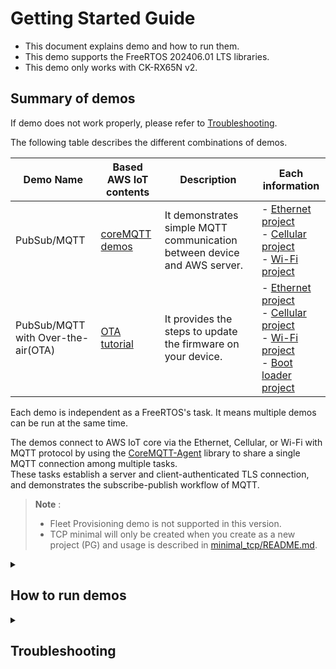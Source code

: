 # Getting Started Guide

* This document explains demo and how to run them.  
* This demo supports the FreeRTOS 202406.01 LTS libraries.  
* This demo only works with CK-RX65N v2.

## Summary of demos

If demo does not work properly, please refer to [Troubleshooting](#troubleshooting).

The following table describes the different combinations of demos.

|Demo Name|Based AWS IoT contents|Description|Each information|
| ---- | ---- | ---- | ---- |
|PubSub/MQTT|[coreMQTT demos](https://docs.aws.amazon.com/freertos/latest/userguide/mqtt-demo.html)|It demonstrates simple MQTT communication between device and AWS server.|- [Ethernet project](/Projects/aws_ether_ck_rx65n_v2/ether_pubsub_information.md)<BR>- [Cellular project](/Projects/aws_ryz014a_ck_rx65n_v2/ryz014a_pubsub_information.md)<BR>- [Wi-Fi project](/Projects/aws_da16600_ck_rx65n_v2/da16600_pubsub_information.md)|
|PubSub/MQTT with Over-the-air(OTA)| [OTA tutorial](https://docs.aws.amazon.com/freertos/latest/userguide/dev-guide-ota-workflow.html) | It provides the steps to update the firmware on your device.|- [Ethernet project](/Projects/aws_ether_ck_rx65n_v2/ether_ota_information.md)<BR>- [Cellular project](/Projects/aws_ryz014a_ck_rx65n_v2/ryz014a_ota_information.md)<BR>- [Wi-Fi project](/Projects/aws_da16600_ck_rx65n_v2/da16600_ota_information.md)<BR>- [Boot loader project](/Projects/boot_loader_ck_rx65n_v2/bootloader_information.md)|

Each demo is independent as a FreeRTOS's task. It means multiple demos can be run at the same time.

The demos connect to AWS IoT core via the Ethernet, Cellular, or Wi-Fi with MQTT protocol by using the [CoreMQTT-Agent](https://github.com/FreeRTOS/coreMQTT-Agent) library to share a single MQTT connection among multiple tasks.  
These tasks establish a server and client-authenticated TLS connection, and demonstrates the subscribe-publish workflow of MQTT.  

> **Note** :
>
> * Fleet Provisioning demo is not supported in this version.  
> * TCP minimal will only be created when you create as a new project (PG) and usage is described in [minimal_tcp/README.md](https://github.com/renesas/iot-reference-rx/blob/main/Configuration/samples/minimal_tcp/README.md).

<details>
<summary><h2>How to run demos</h2></summary>

This chapter explains step by step instructions for running demos by importing project into e2 studio.  
When you create as a new project (PG) according to the FAQ below, you can skip step1 and step3.  
<https://github.com/renesas/iot-reference-rx/wiki/Creating-and-importing-a-FreeRTOS-project#create-a-new-freertos-project>  

### Prerequisites

#### Hardware requirements

* [CK-RX65N v2](https://www.renesas.com/products/microcontrollers-microprocessors/rx-32-bit-performance-efficiency-mcus/ck-rx65n-cloud-kit-based-rx65n-mcu-group)
  * Ethernet  
  * [RYZ014A](https://www.renesas.com/br/en/products/wireless-connectivity/cellular-iot-modules/ryz014a-lte-cat-m1-cellular-iot-module)[(Obsolete)](https://www.renesas.com/document/eln/plc-240004-end-life-eol-process-select-part-numbers?r=1503996) as Cellular (CAT-M1) module if you use Cellular communication
    * This product is no longer in production and technical support may be limited.  
  * [DA16600](https://www.renesas.com/us/en/products/wireless-connectivity/wi-fi/low-power-wi-fi/da16600mod-ultra-low-power-wi-fi-bluetooth-low-energy-combo-modules-battery-powered-iot-devices) as Wi-Fi module if you use Wi-Fi communication

#### Software requirements

* IDE: [e2 studio](https://www.renesas.com/software-tool/e-studio#download) 2025-04
* Compiler:
  * [CC-RX](https://www.renesas.com/software-tool/cc-compiler-package-rx-family) V3.07.00
  * [GCC](https://llvm-gcc-renesas.com/rx-download-toolchains/) for Renesas RX v8.3.0.202411  
* Code generator: [RX Smart Configurator](https://www.renesas.com/software-tool/rx-smart-configurator)
  * It is installed with e2 studio.
* Serial terminal application: such as Tera Term
  * Recommend using [Tera Term v4.108](https://github.com/TeraTermProject/teraterm/releases/tag/v4.108)

#### Choosing the sample project

Each connectivity has a corresponding sample project as described in the following table:

| RX MCU and Board | Connectivity | Project name | Boot loader | Compiler | Remark |
|:-----------------|:-------------|:-------------|:------------|:---------|:-------|
| CK-RX65N v2 | Ethernet | aws_ether_ck_rx65n_v2 | boot_loader_ck_rx65n_v2 | CC-RX/GCC |
| CK-RX65N v2 | Cellular (Cat-M1)(Obsolete) | aws_ryz014a_ck_rx65n_v2 | boot_loader_ck_rx65n_v2 |CC-RX/GCC|   |
| CK-RX65N v2 | Wi-Fi (DA16600) | aws_da16600_ck_rx65n_v2 | -- | CC-RX/GCC | See Note |

> **Note**: The Wi-Fi (DA16600) project only supports PubSub/MQTT sample project.  

The following are combinations of demos that can be tried for each procedure.

|Operating Procedure|Macro Settings|PubSub|Fleet Provisioning|OTA|
|---|---|---|---|---|
|[Step 4-1:<BR>Run PubSub/MQTT sample project](#step-4-1-run-pubsubmqtt-sample-project)|`ENABLE_FLEET_PROVISIONING_DEMO (0)`<BR>`ENABLE_OTA_UPDATE_DEMO (0)`|✓|-|-|
|[Step 4-2:<BR>Run PubSub/MQTT with Over-the-air(OTA) update sample project](#step-4-2-run-pubsubmqtt-with-over-the-airota-update-sample-project)|`ENABLE_FLEET_PROVISIONING_DEMO (0)`<BR>`ENABLE_OTA_UPDATE_DEMO (1)`|✓|-|✓|

* The macro configuration is done in the file \src\frtos_config\demo_config.h.  
* Be sure to complete Step 1 to 3 before performing Step 4 in the table above.

---

### Step 1: Downloading this product

At first step, prepare this product on your local environment.
Clone this repository by the following commands.

* For long path name:  

  ```text
  git config --global core.longpaths true
  ```

* Run the clone command (depending on your environment):
  * To clone using HTTPS:  

    ```text
    git clone https://github.com/renesas/iot-reference-rx.git -b v202406.01-LTS-rx-1.1.0 --recurse-submodules
    ```  

  * To clone using  SSH:

    ```text
    git clone git@github.com:renesas/iot-reference-rx -b v202406.01-LTS-rx-1.1.0 --recurse-submodules
    ```  

### Step 2: Hardware setup

#### To connect for communication

1. Hardware setup in case of Ethernet
    * Connect an internet-connected Ethernet cable to the Ethernet port attached on device board.
2. Hardware setup in case of Cellular
    * [**RYZ014A hardware Setup**](/Projects/aws_ryz014a_ck_rx65n_v2/ryz014a_pubsub_information.md#hardware-setup)
3. Hardware setup in case of Wi-Fi
    * [**DA16600 hardware Setup**](/Projects/aws_da16600_ck_rx65n_v2/da16600_pubsub_information.md#hardware-setup)

#### To connect for power supply, debugging, and logging

For more details, refer to the [manual of CK-RX65N v2](https://www.renesas.com/document/mat/ck-rx65n-v2-users-manual?r=1611756).

1. Set up jumpers of device board as follows:
    * J2 Short for invalidating MCU current measurement point
    * J11 Open for single-chip mode as MCU boot option
    * J16 1-2 Short for debugging
2. For power supply and debugging, connect an USB cable between the debug connector (J14) on the CK-RX65N v2 and your PC with installed e2 studio.  
    This connector has a role of both of power supply and debugging.
3. For receiving debug logs, connect an USB cable between the USB-serial connector (J10) on the CK-RX65N v2 and your PC with serial terminal application to receive logs.

> **Note**: that debug logs mean serial output data which is coded in the demo program and Renesas driver software.  
> It is not directly related to debugging on e2 studio.

* Board settings image for ethernet :  
![2](https://github.com/renesas/iot-reference-rx/wiki/getting_started_guide_image/step2_v2_ether.png?raw=true)
* [Board settings image for cellular](/Projects/aws_ryz014a_ck_rx65n_v2/ryz014a_pubsub_information.md#board-settings-image)
* [Board settings image for Wi-Fi](/Projects/aws_da16600_ck_rx65n_v2/da16600_pubsub_information.md#board-settings-image)

### Step 3: Import project into e2 studio

Import demo project into IDE; e2 studio.

1. Open e2 studio.
1. Choose workspace and click **Launch**.
1. **File** -> **Import...** -> **Existing Project into WorkSpace**.
1. Click **Browse...** and choose **aws_ether_ck_rx65n_v2** (for Ethernet) demo.  
  In the project folder, there is a folder corresponding to your compiler. Select the **e2studio_ccrx** folder.  
   * The **e2studio_gcc** folder contains the GCC compiler project.  
   * The **flash_project** folder contains a project for writing firmware to the RX65N flash memory using the [**Renesas Flash Programmer**](https://www.renesas.com/software-tool/renesas-flash-programmer-programming-gui?srsltid=AfmBOooUVDTEBakGjnRCPWrDtsjxbOEhQTCX3KR6HLw2oXfya7HAwy2_) during OTA execution.
  
    ![3-4](https://github.com/renesas/iot-reference-rx/wiki/getting_started_guide_image/step3_4_project_import_l3_2.png?raw=true)

    > **Note:**  
    > Ensure that **"copy project into workspace"** is **not selected**.  
    > ![3-4](https://github.com/renesas/iot-reference-rx/wiki/getting_started_guide_image/step3_4_project_import2_l3_1.png?raw=true)  
1. Click **Finish** to import the project.

### Step 4: Run demos

#### Step 4-1: Run PubSub/MQTT sample project

In this chapter, the "PubSub/MQTT sample project" will be referred to as the "PubSub Demo".

##### Step 4-1-1: Software setup for PubSub Demo

###### Configure combination of demos for PubSub Demo

Configure settings to select combination of demos.  
In "*Projects\\<project_name>\\e2studio_ccrx\\src\\frtos_config\\demo_config.h*", configure both of `ENABLE_FLEET_PROVISIONING_DEMO` and `ENABLE_OTA_UPDATE_DEMO`, which allow to select the different supported demo combinations:

> **Note:**  
>
> * In the above, *<project_name>* refers to the specific project name described in `'Choosing the sample project'`.
> * The default demo application is "PubSub Demo", disable the OTA and Fleet Provisiong demos to run PubSub only demo.

* `ENABLE_FLEET_PROVISIONING_DEMO`: (0)
* `ENABLE_OTA_UPDATE_DEMO`: (0)  
![4-1-1](https://github.com/renesas/iot-reference-rx/wiki/getting_started_guide_image/step4_1_1config_l3_2.png?raw=true)

###### Download the FIT module

FIT modules can be downloaded using the RX Smart Configurator.  
If a gray icon appears in the component tree in the Smart Configurator, the corresponding component does not exist in your environment and you will need to download the required component.  
If it is already installed, skip the download step.  
Click the module with the gray icon and select **Downloading it** to download the missing module.  
![4-1-1](https://github.com/renesas/iot-reference-rx/wiki/getting_started_guide_image/Step4_1_1_download_FIT_2.png?raw=true)  

##### Settings for each connectivity

###### 1. Using Cellular

* [Settings of the hook function](/Projects/aws_ryz014a_ck_rx65n_v2/ryz014a_pubsub_information.md#settings-of-the-hook-function)
* [Settings of access point](/Projects/aws_ryz014a_ck_rx65n_v2/ryz014a_pubsub_information.md#settings-of-access-point)
* [Settings of bands](/Projects/aws_ryz014a_ck_rx65n_v2/ryz014a_pubsub_information.md#settings-of-bands)

###### 2. Using Wi-Fi

* [Settings of the hook function](/Projects/aws_da16600_ck_rx65n_v2/da16600_pubsub_information.md#settings-of-the-hook-function)
* [Settings of Country code and GMT timezone](/Projects/aws_da16600_ck_rx65n_v2/da16600_pubsub_information.md#settings-of-country-code-and-gmt-timezone)
* [Settings of Wi-Fi network](/Projects/aws_da16600_ck_rx65n_v2/da16600_pubsub_information.md#settings-of-wi-fi-network)

##### Step 4-1-2: Building for PubSub Demo

Build firmware image by the builder with e2 studio.  
In the **Project Explorer** pane of e2 studio, Right click on the project and select **Build Project**. Wait for completing building.

> **Note:** Or choose **Project**->**Build Project** menu to build.

![4-1-1](https://github.com/renesas/iot-reference-rx/wiki/getting_started_guide_image/4_1_3_build_l3_2.png?raw=true)

##### Step 4-1-3: Create RSA key pair and device certificate for PubSub Demo

RSA key pair and device certificate can be generated with AWS Console when creating new iot-thing.  
For more information about create iot-thing with **Auto-generate a new certificate**, please refer to the following webpage:  
<https://github.com/renesas/iot-reference-rx/wiki/Register-device-to-AWS-IoT>  

If you follow the steps in the URL, the following three files will be generated.

* xxxx-certificate.pem.crt
* xxxx-public.pem.key
* xxxx-private.pem.key

##### Step 4-1-4: Set up serial terminal application for PubSub Demo

Configure Tera Term settings as following if you use it:

* New line configuration: Setup->Terminal->New-line
  * Receive : AUTO
  * Transmit: CR+LF  

  ![4-1-4](https://github.com/renesas/iot-reference-rx/wiki/getting_started_guide_image/step4_1_5teraterm_setting1.PNG?raw=true)
* Serial port settings: Setup->Serial port
  * Port : Your COM
* Speed : 115200
* Data : 8 bit
* Parity : none
* Stop bits: 1 bit
* Flow control : none  
  ![4-1-4](https://github.com/renesas/iot-reference-rx/wiki/getting_started_guide_image/step4_1_5teraterm_setting2.PNG?raw=true)

##### Step 4-1-5: AWS MQTT test client settings  

You can run the PubSub Demo to see the communication messages in AWS.  
To do this, you must first set up the **MQTT test client**.

* Open the **MQTT test client** website.  
  <https://us-east-2.console.aws.amazon.com/iot/home?region=us-east-2#/test>

> **Note:** The above URL is an example, change it to the AWS site that matches your region.

* Click **Subscribe to a topic**, enter `#` in the **Topic filter**, and click the `Subscribe` button.  
  ![4-1-7](https://github.com/renesas/iot-reference-rx/wiki/getting_started_guide_image/step4_1_7_2.PNG?raw=true)
* You can check the communication messages by running the demo.  
  For instructions on how to check the messages, see [Step 4-1-9](#step-4-1-9-check-messages-with-the-aws-mqtt-test-client).

##### Step 4-1-6: Flashing for PubSub Demo

In the **Project Explorer** panel of e2 studio, right click on the project and select **Debug As** --> **Renesas GDB Hardware Debugging**.  
 ![4-1-5](https://github.com/renesas/iot-reference-rx/wiki/getting_started_guide_image/step4_1_5debug_start_l3_2.png?raw=true)  

If the window below appears, press "Switch".  
 ![4-1-5](https://github.com/renesas/iot-reference-rx/wiki/getting_started_guide_image/step4_1_5debug_message.PNG?raw=true)

Press the following button to start debugging.  
The first command of [step 4-1-7](#step-4-1-7-input-via-cli-for-pubsub-demo) must be entered on Tera Term within 10 seconds after the start of debugging.  
It is recommended that you have Tera Term ready for easy input.  
 ![4-1-5](https://github.com/renesas/iot-reference-rx/wiki/getting_started_guide_image/step4_1_5_press_start_l3_2.png?raw=true)

##### Step 4-1-7: Input via CLI for PubSub Demo

CLI runs on the serial terminal application when starting demo.  
Input the following commands to the serial terminal application to start communication to AWS.

The summarized flow of the command input is as follows:

1. Switch to CLI mode.
1. Set IoT information (thing name and MQTT endpoint).
1. Set security information (device certificate and private key).
1. Commit preceding changes.
1. Reset and restart demo.

###### Switch to CLI mode

CLI automatically runs just after starting demo.  
First, Switch to CLI mode by inputting the following command:

```text
> CLI
Going to FreeRTOS-CLI !
```

 ![4-1-6](https://github.com/renesas/iot-reference-rx/wiki/getting_started_guide_image/step4_1_6_1_l3_2.PNG?raw=true)  

> **Note:**
>
> * CLI commands are case-sensitive, please make sure to use the correct case.
> * CLI will timeout after some seconds. After the timeout, user application of demo runs.

###### Set IoT information

Next, format the Data Flash:

```text
> format
Format OK !
```

 ![4-1-6](https://github.com/renesas/iot-reference-rx/wiki/getting_started_guide_image/step4_1_6_2.PNG?raw=true)  

Next, configure the desired thing name / mqtt device identifier:

```text
> conf set thingname <iot-thing name>
OK.
```

 ![4-1-6](https://github.com/renesas/iot-reference-rx/wiki/getting_started_guide_image/step4_1_6_3thingname.PNG?raw=true)  

Next, set the mqtt endpoint to the endpoint for your account:

```text
> conf set endpoint <endpoint for your account>
OK.
```

 ![4-1-6](https://github.com/renesas/iot-reference-rx/wiki/getting_started_guide_image/step4_1_6_4endpoint_l3_2.PNG?raw=true)  

> **Note:** You can determine the endpoint for your AWS account with the ```aws iot describe-endpoint``` command or on the *Domain configurations* page of the AWS IoT Core console.

###### Set security information of target device

Next, set the device certificate:  
Drag and drop "xxxx-certificate.pem.crt" generated in [Step 4-1-3: Create RSA key pair and device certificate for PubSub Demo](#step-4-1-3-create-rsa-key-pair-and-device-certificate-for-pubsub-demo) to Tera Term.

```text
> conf set cert <Drag and drop crt file>
```

 ![4-1-6](https://github.com/renesas/iot-reference-rx/wiki/getting_started_guide_image/step4_1_6_5cert_l3_2.PNG?raw=true)  

> **Note:** About \<device certificate\>, if you use Tera Term, drag and drop the certificate file onto the Terminal screen after entered `conf set cert` , then select `Send File (Paste content of file)` on the screen that appears, and press `OK`.  
> The contents of the certificate file will be entered.

Next, set the device private key:  
Drag and drop "xxxx-private.pem.key" generated in [Step 4-1-3: Create RSA key pair and device certificate for PubSub Demo](#step-4-1-3-create-rsa-key-pair-and-device-certificate-for-pubsub-demo) to Tera Term.

```text
> conf set key <Drag and drop key file>
```

 ![4-1-6](https://github.com/renesas/iot-reference-rx/wiki/getting_started_guide_image/step4_1_6_6key_l3_2.PNG?raw=true)

> **Note:** About \<private key\>, if you use Tera Term, drag and drop the certificate file onto the Terminal screen after entered `conf set key` , then select `Send File (Paste content of file)` on the screen that appears, and press `OK`.  
> The contents of the certificate file will be entered.

###### Commit configuration changes

Next, commit the staged configuration changes to Data Flash:

```text
> conf commit
```

![4-1-6](https://github.com/renesas/iot-reference-rx/wiki/getting_started_guide_image/step4_1_6_7.PNG?raw=true)  

###### Reset the target device and restart demo

Finally, reset the target device once by the following command to restart demo:

```text
> reset
```

![4-1-6](https://github.com/renesas/iot-reference-rx/wiki/getting_started_guide_image/step4_1_6_8reset_l3_2.png?raw=true)

##### Step 4-1-8: Expected output for PubSub Demo

After demo restarts, wait for the CLI to timeout without inputting anything.
Then demo is performed with the following output.

* **PubSub Demo Task 0** and **PubSub Demo Task 1** can complete successfully.  
![4-1-7](https://github.com/renesas/iot-reference-rx/wiki/getting_started_guide_image/step4_1_7_1_l3_1.png?raw=true)

> **Note:** The PubSub Demo Task 0 and the PubSub Demo Task 1 will unsubscribe from the demo topic after publishing demo messages 10 times each.

##### Step 4-1-9: Check messages with the AWS MQTT test client

Once you configure the MQTT test client in [Step 4-1-5](#step-4-1-5-aws-mqtt-test-client-settings), you will be able to see the messages sent from the PubSub Demo on AWS.

* Display the MQTT test client website you set in [Step 4-1-5](#step-4-1-5-aws-mqtt-test-client-settings).
* You can get message "*Task x publishing message x*" published to **MQTT test client** console.  
If successful, it will be displayed on AWS console as shown below.![4-1-7](https://github.com/renesas/iot-reference-rx/wiki/getting_started_guide_image/step4_1_7_3.PNG?raw=true)  

---

#### Step 4-2: Run PubSub/MQTT with Over-the-air(OTA) update sample project

* Details for *PubSub/MQTT with Over-the-air(OTA) update sample project* are provided in the special application note (document number: R01AN7662).  
  Please check the following webpage:
  * <https://www.renesas.com/document/apn/rx-family-how-implement-freertos-ota-using-amazon-web-services-202406-lts-version-rev100>  
* About how to run this demo, see the chapter "*2. Prerequisites*" and beyond in preceding application note.
* Although this application note focuses on an Ethernet project, the Cellular and Wi-Fi projects also work as described in the application note.
* When running this demo, please check your RX Smart Configurator settings.  
  If a gray icon appears in the component tree in the Smart Configurator, the corresponding component is not present in your environment.  
  To download the required modules, see the "[**Download the FIT module**](#download-the-fit-module)" section.
* For more information about the bootloader used in OTA, see:  
  [**bootloader_information.md**](/Projects/boot_loader_ck_rx65n_v2/bootloader_information.md)

---
</details>

<details>
<summary><h2>Troubleshooting</h2></summary>

### 1. Improve transfer speed for OTA Update

* `mqttexampleTRANSPORT_RECV_TIMEOUT_MS` can be set to 150 or higher  to improve OTA execution time.
* Set the default value to 150 or higher after setting the sending and receiving timeout values separately for sending and receiving.

### 2. Improve timeout when connection error happens

If an error occurs during communication due to the communication environment, changing each definition to the following "correction value" may improve the problem.  

|Definition Name|Description|default value|correction value|path|
| ---- | ---- | ---- | ---- | ---- |
|mqttexampleTRANSPORT_RECV_TIMEOUT_MS| Timeout in milliseconds to receive in the transport layer. You try to change the value to more bigger when you met TLS handshake error. Changes in this value affect the time of MQTT communication. So you should adjust the value of time according to your communication environment. |450|`750`|Demos\mqtt_agent\mqtt_agent_task.c|
|MQTT_AGENT_MAX_EVENT_QUEUE_WAIT_TIME|Time in milliseconds that the MQTT agent task will wait in the Blocked state (so not using any CPU time) for a command to arrive in its command queue before exiting the blocked state so it can call MQTT_ProcessLoop().|50U|`1000U`|src\frtos_config\core_mqtt_agent_config.h|

However, each definition affects the execution time of the demo.  
If the above values are set, the execution time of the demo may increase.  

### 3. How to change MAC Address

The MAC address used in the sample project can be changed using the Smart Configurator.  
The MAC address assigned to your board can be found on a sticker on the board's Ethernet connector.  
If the sticker is not attached, please check [Tool News](https://www.renesas.com/document/tnn/notification-information-about-ck-rx65n-mac-address?r=1611756).  
![TroubleShooting_0_1_MAC_Address_Board](https://github.com/renesas/iot-reference-rx/wiki/getting_started_guide_image/TroubleShooting_0_1_MAC_Address_Board_v2.png)  
MAC Address can be changed from FreeRTOS Kernel of the Smart Configurator.  
Change Components-> FreeRTOS Kernel-> MAC address X (X = 0 to 5).  
After changing the settings, be sure to **Generate Code** and **Build**.  
![TroubleShooting_0_2_MAC_Address](https://github.com/renesas/iot-reference-rx/wiki/getting_started_guide_image/TroubleShooting_0_2_MAC_Address.png)  

### 4. LittleFS error message appears at runtime after first firmware flash

After writing the firmware, when you run the program, the following error message may appear after the CLI menu appears:

``` log
/xxxx/iot-reference-rx/Middleware/3rdparty/littlefs/lfs.c:1225:error: Corrupted dir pair at {0x1, 0x0}
```

This message that appears immediately after writing firmware is not an error message, so please continue.
> **Note:**  
> This message appears if the data flash file system has not been previously initialized.  
> After this message appears, the data flash is initialized and the file system is mounted.

### 5. Troubleshooting for Cellular project

* [Cellular Troubleshooting](/Projects/aws_ryz014a_ck_rx65n_v2/ryz014a_pubsub_information.md#troubleshooting)

### 6. Troubleshooting for Wi-Fi project

* [Wi-Fi Troubleshooting](/Projects/aws_da16600_ck_rx65n_v2/da16600_pubsub_information.md#troubleshooting)

### 7. Troubleshooting for OTA project

* [OTA Troubleshooting](/Projects/aws_ether_ck_rx65n_v2/ether_ota_information.md#troubleshooting)

</details>
